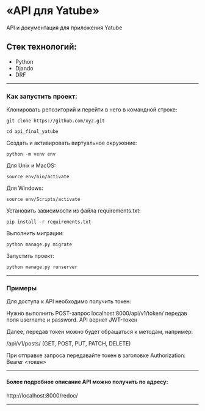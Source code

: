 #  «API для Yatube»
API и документация для приложения Yatube

## Стек технологий:
- Python
- Djando
- DRF
***
### Как запустить проект:

Клонировать репозиторий и перейти в него в командной строке:

```
git clone https://github.com/xyz.git
```

```
cd api_final_yatube
```
Cоздать и активировать виртуальное окружение:

```
python -m venv env
```
Для Unix и MacOS:
```
source env/bin/activate
```
Для Windows:
```
source env/Scripts/activate
```
Установить зависимости из файла requirements.txt:
```
pip install -r requirements.txt
```
Выполнить миграции:

```
python manage.py migrate
```
Запустить проект:

```
python manage.py runserver
```
***
### Примеры
Для доступа к API необходимо получить токен:

Нужно выполнить POST-запрос localhost:8000/api/v1/token/ передав поля username и password. API вернет JWT-токен

Далее, передав токен можно будет обращаться к методам, например:

/api/v1/posts/ (GET, POST, PUT, PATCH, DELETE)

При отправке запроса передавайте токен в заголовке Authorization: Bearer <токен>
***
#### Более подробное описание API можно получить по адресу:
http://localhost:8000/redoc/
***
